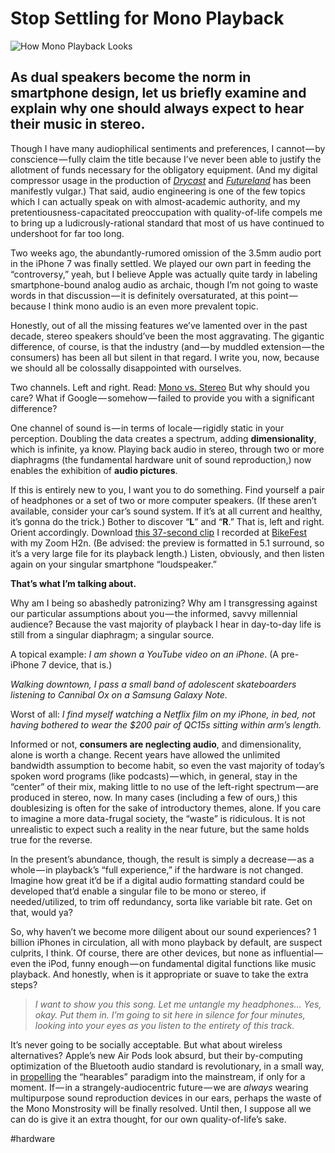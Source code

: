 # Stop Settling for Mono Playback

![How Mono Playback Looks](https://i.snap.as/gbCNtnF.jpeg)

## As dual speakers become the norm in smartphone design, let us briefly examine and explain why one should always expect to hear their music in stereo.

Though I have many audiophilical sentiments and preferences, I cannot — by conscience — fully claim the title because I’ve never been able to justify the allotment of funds necessary for the obligatory equipment. (And my digital compressor usage in the production of [*Drycast*](http://extratone.com/drycast) and [*Futureland*](http://extratone.com/futureland) has been manifestly vulgar.) That said, audio engineering is one of the few topics which I can actually speak on with almost-academic authority, and my pretentiousness-capacitated preoccupation with quality-of-life compels me to bring up a ludicrously-rational standard that most of us have continued to undershoot for far too long.

Two weeks ago, the abundantly-rumored omission of the 3.5mm audio port in the iPhone 7 was finally settled. We played our own part in feeding the “controversy,” yeah, but I believe Apple was actually quite tardy in labeling smartphone-bound analog audio as archaic, though I’m not going to waste words in that discussion — it is definitely oversaturated, at this point — because I think mono audio is an even more prevalent topic.

Honestly, out of all the missing features we’ve lamented over in the past decade, stereo speakers should’ve been the most aggravating. The gigantic difference, of course, is that the industry (and — by muddled extension — the consumers) has been all but silent in that regard. I write you, now, because we should all be colossally disappointed with ourselves.

Two channels. Left and right. Read: [Mono vs. Stereo](http://www.diffen.com/difference/Mono_vs_Stereo) But why should you care? What if Google — somehow — failed to provide you with a significant difference?

One channel of sound is — in terms of locale — rigidly static in your perception. Doubling the data creates a spectrum, adding **dimensionality**, which is infinite, ya know. Playing back audio in stereo, through two or more diaphragms (the fundamental hardware unit of sound reproduction,) now enables the exhibition of **audio pictures**.

If this is entirely new to you, I want you to do something. Find yourself a pair of headphones or a set of two or more computer speakers. (If these aren’t available, consider your car’s sound system. If it’s at all current and healthy, it’s gonna do the trick.) Bother to discover “**L**” and “**R**.” That is, left and right. Orient accordingly. Download [this 37-second clip](http://www.extratone.com/media/bikefest2016preview.wav) I recorded at [BikeFest](http://www.extratone.com/audio/bikefest/) with my Zoom H2n. (Be advised: the preview is formatted in 5.1 surround, so it’s a very large file for its playback length.) Listen, obviously, and then listen again on your singular smartphone “loudspeaker.”

**That’s what I’m talking about.**

Why am I being so abashedly patronizing? Why am I transgressing against our particular assumptions about you — the informed, savvy millennial audience? Because the vast majority of playback I hear in day-to-day life is still from a singular diaphragm; a singular source.

A topical example: *I am shown a YouTube video on an iPhone*. (A pre-iPhone 7 device, that is.)

*Walking downtown, I pass a small band of adolescent skateboarders listening to Cannibal Ox on a Samsung Galaxy Note.*

Worst of all: *I find myself watching a Netflix film on my iPhone, in bed, not having bothered to wear the $200 pair of QC15s sitting within arm’s length.*

Informed or not, **consumers are neglecting audio**, and dimensionality, alone is worth a change. Recent years have allowed the unlimited bandwidth assumption to become habit, so even the vast majority of today’s spoken word programs (like podcasts) — which, in general, stay in the “center” of their mix, making little to no use of the left-right spectrum — are produced in stereo, now. In many cases (including a few of ours,) this doublesizing is often for the sake of introductory themes, alone. If you care to imagine a more data-frugal society, the “waste” is ridiculous. It is not unrealistic to expect such a reality in the near future, but the same holds true for the reverse.

In the present’s abundance, though, the result is simply a decrease — as a whole — in playback’s “full experience,” if the hardware is not changed. Imagine how great it’d be if a digital audio formatting standard could be developed that’d enable a singular file to be mono or stereo, if needed/utilized, to trim off redundancy, sorta like variable bit rate. Get on that, would ya?

So, why haven’t we become more diligent about our sound experiences? 1 billion iPhones in circulation, all with mono playback by default, are suspect culprits, I think. Of course, there are other devices, but none as influential — even the iPod, funny enough — on fundamental digital functions like music playback. And honestly, when is it appropriate or suave to take the extra steps?

> *I want to show you this song. Let me untangle my headphones… Yes, okay. Put them in. I’m going to sit here in silence for four minutes, looking into your eyes as you listen to the entirety of this track.*

It’s never going to be socially acceptable. But what about wireless alternatives? Apple’s new Air Pods look absurd, but their by-computing optimization of the Bluetooth audio standard is revolutionary, in a small way, in [propelling](https://www.theguardian.com/technology/2016/sep/25/hearables-iphone-7-airpods-bragi-the-dash-revolution) the “hearables” paradigm into the mainstream, if only for a moment. If — in a strangely-audiocentric future — we are *always* wearing multipurpose sound reproduction devices in our ears, perhaps the waste of the Mono Monstrosity will be finally resolved. Until then, I suppose all we can do is give it an extra thought, for our own quality-of-life’s sake.

#hardware